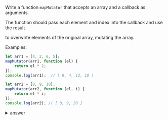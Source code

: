 
Write a function `mapMutator` that accepts an array and a callback as arguments.

The function should pass each element and index into the callback and use the result

to overwrite elements of the original array, mutating the array.

Examples:


```js
let arr1 = [4, 2, 6, 5];
mapMutator(arr1, function (el) {
    return el * 2;
});
console.log(arr1);  // [ 8, 4, 12, 10 ]

let arr2 = [8, 9, 10];
mapMutator(arr2, function (el, i) {
    return el * i;
});
console.log(arr2); // [ 0, 9, 20 ]
```


<details>

  <summary>answer</summary>
  
  ```js

let mapMutator = function(array, cb) {
    for (let i=0;i<array.length;i++) {
        let el = array[i];
        array[i] = cb(el, i);
    }
};
  
  ```
</details>
